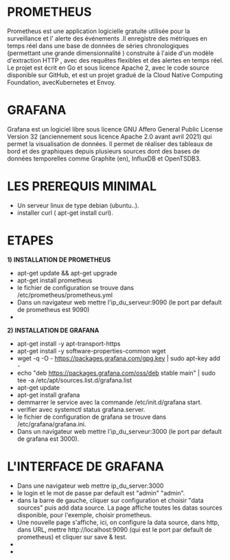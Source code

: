 

# PROMETHEUS

Prometheus est une application logicielle gratuite utilisée pour la surveillance et l' alerte des événements .Il enregistre des métriques en temps réel dans une base de données de séries chronologiques (permettant une grande dimensionnalité ) construite à l'aide d'un modèle d'extraction HTTP , avec des requêtes flexibles et des alertes en temps réel. Le projet est écrit en Go et sous licence Apache 2, avec le code source disponible sur GitHub, et est un projet gradué de la Cloud Native Computing Foundation, avecKubernetes et Envoy.

# GRAFANA
Grafana est un logiciel libre sous licence GNU Affero General Public License Version 32 (anciennement sous licence Apache 2.0 avant avril 2021) qui permet la visualisation de données. Il permet de réaliser des tableaux de bord et des graphiques depuis plusieurs sources dont des bases de données temporelles comme Graphite (en), InfluxDB et OpenTSDB3.

# LES PREREQUIS MINIMAL

  * Un serveur linux de type debian (ubuntu..).
  * installer curl ( apt-get install curl).

# ETAPES
 
 __1)__ __INSTALLATION DE PROMETHEUS__ 
   
   * apt-get update && apt-get upgrade 
   * apt-get install prometheus
   * le fichier de configuration se trouve dans /etc/prometheus/prometheus.yml
   * Dans un navigateur web mettre l'ip_du_serveur:9090 (le port par default de prometheus est 9090)
   * 
__2)__ __INSTALLATION DE GRAFANA__
   
   * apt-get install -y apt-transport-https
   * apt-get install -y software-properties-common wget
   * wget -q -O - https://packages.grafana.com/gpg.key | sudo apt-key add -
   * echo "deb https://packages.grafana.com/oss/deb stable main" | sudo tee -a /etc/apt/sources.list.d/grafana.list
   * apt-get update 
   * apt-get install grafana 
   * demmarrer le service avec la commande /etc/init.d/grafana start.
   * verifier avec systemctl status grafana.server.
   * le fichier de configuration de grafana se trouve dans /etc/grafana/grafana.ini.
   * Dans un navigateur web mettre l'ip_du_serveur:3000 (le port par default de grafana est 3000).
 
# L'INTERFACE DE GRAFANA

   * Dans une navigateur web mettre ip_du_server:3000
   * le login et le mot de passe par default est "admin" "admin".
   * dans la barre de gauche, cliquer sur configuration et choisir "data sources" puis add data source. La page affiche toutes les datas sources disponible, pour l'exemple, choisir prometheus.
   * Une nouvelle page s'affiche, ici, on configure la data source, dans http, dans URL, mettre http://localhost:9090 (qui est le port par default de prometheus) et cliquer sur save & test.
   * 
   *
